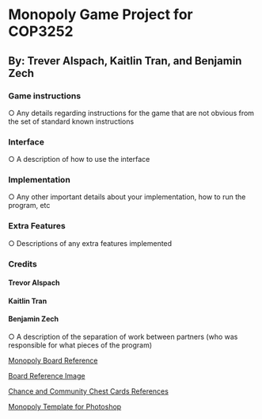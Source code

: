# Monopoly Game Project for COP3252
## By: Trever Alspach, Kaitlin Tran, and Benjamin Zech

### Game instructions

○ Any details regarding instructions for the game that are not obvious from the set of
standard known instructions

### Interface

○ A description of how to use the interface

### Implementation

○ Any other important details about your implementation, how to run the program, etc

### Extra Features

○ Descriptions of any extra features implemented

### Credits

#### Trevor Alspach

#### Kaitlin Tran

#### Benjamin Zech

○ A description of the separation of work between partners (who was responsible for what
pieces of the program)

[Monopoly Board Reference](https://www.amazon.com/Hasbro-00009-482-Monopoly-Board/dp/B00CV5PN2W)

[Board Reference Image](SampleMonopolyBoard.jpg)

[Chance and Community Chest Cards References](https://www.monopolyland.com/list-monopoly-chance-community-chest-cards/)

[Monopoly Template for Photoshop](https://bradfrost.com/blog/post/monopoly-photoshop-template/)
